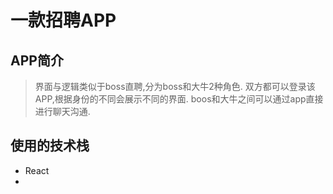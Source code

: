 # 一款招聘APP

## APP简介
> 界面与逻辑类似于boss直聘,分为boss和大牛2种角色.
> 双方都可以登录该APP,根据身份的不同会展示不同的界面.
> boos和大牛之间可以通过app直接进行聊天沟通.


## 使用的技术栈
* React
* 
